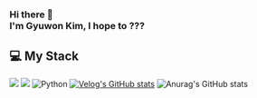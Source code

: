 ### Hi there 👋 </br>I'm Gyuwon Kim, I hope to ???

## 💻 My Stack
<img src="https://img.shields.io/badge/JAVA-404040?style=for-the-badge&logo=java&logoColor=white"> <img src="https://img.shields.io/badge/mysql-404040?style=for-the-badge&logo=mysql&logoColor=white"> <img alt="Python" src ="https://img.shields.io/badge/Python-404040.svg?&style=for-the-badge&logo=Python&logoColor=white"/> 
[![Velog's GitHub stats](https://velog-readme-stats.vercel.app/api/badge?name=gimgyuwon)](https://velog.io/@gimgyuwon) 
![Anurag's GitHub stats](https://github-readme-stats.vercel.app/api?username=gimgyuwon&show_icons=true&theme=graywhite)
